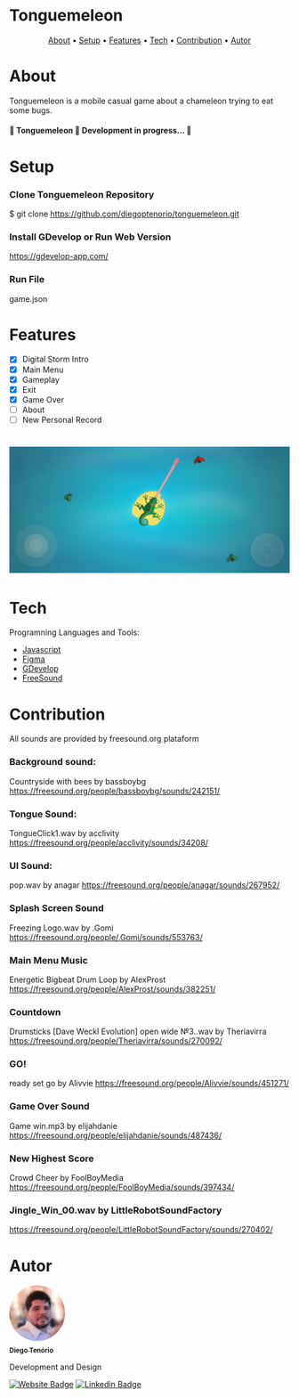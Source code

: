 # Tonguemeleon

<p align="center">
 <a href="#about">About</a> •
 <a href="#setup">Setup</a> • 
 <a href="#features">Features</a> • 
 <a href="#tech">Tech</a> •
 <a href="#contribution">Contribution</a> • 
 <a href="#autor">Autor</a> 
</p>

# About
Tonguemeleon is a mobile casual game about a chameleon trying to eat some bugs.

<h4> 
	🚧  Tonguemeleon 🚀 Development in progress...  🚧
</h4>

# Setup

### Clone Tonguemeleon Repository
$ git clone <https://github.com/diegoptenorio/tonguemeleon.git>

### Install GDevelop or Run Web Version
<https://gdevelop-app.com/>

### Run File
game.json 

# Features

- [x] Digital Storm Intro
- [x] Main Menu
- [x] Gameplay
- [x] Exit
- [x] Game Over
- [ ] About
- [ ] New Personal Record

<h1 align="center">
  <img alt="Tonguemeleon" title="#Tonguemeleon" src="./assets/readme/tonguemeleon.png" />
</h1>

# Tech

Programning Languages and Tools:

- [Javascript](https://developer.mozilla.org/pt-BR/docs/Web/JavaScript)
- [Figma](https://www.figma.com)
- [GDevelop](https://gdevelop-app.com)
- [FreeSound](https://freesound.org)

# Contribution

All sounds are provided by freesound.org plataform

### Background sound:
Countryside with bees by bassboybg
<https://freesound.org/people/bassboybg/sounds/242151/>

### Tongue Sound:
TongueClick1.wav by acclivity
<https://freesound.org/people/acclivity/sounds/34208/>

### UI Sound:
pop.wav by anagar
<https://freesound.org/people/anagar/sounds/267952/>

### Splash Screen Sound
Freezing Logo.wav by .Gomi
<https://freesound.org/people/.Gomi/sounds/553763/>

### Main Menu Music
Energetic Bigbeat Drum Loop by AlexProst
<https://freesound.org/people/AlexProst/sounds/382251/>

### Countdown
Drumsticks [Dave Weckl Evolution] open wide №3..wav by Theriavirra
<https://freesound.org/people/Theriavirra/sounds/270092/>

### GO!
ready set go by Alivvie
<https://freesound.org/people/Alivvie/sounds/451271/>

### Game Over Sound
Game win.mp3 by elijahdanie
<https://freesound.org/people/elijahdanie/sounds/487436/>

### New Highest Score
Crowd Cheer by FoolBoyMedia
<https://freesound.org/people/FoolBoyMedia/sounds/397434/>

### Jingle_Win_00.wav by LittleRobotSoundFactory
<https://freesound.org/people/LittleRobotSoundFactory/sounds/270402/>

# Autor

<a href="https://www.linkedin.com/in/diegotenorio" target="_blank">
 <img style="border-radius: 50%;" src="./assets/readme/diegotenorio.jpg" width="100px;" alt=""/>
 <br />
 <sub><b>Diego Tenório</b></sub></a>


Development and Design

[![Website Badge](https://img.shields.io/website?up_message=Portfolio&url=http%3A%2F%2Fwww.diegotenorio.com.br%2F)](http://www.diegotenorio.com.br) [![Linkedin Badge](https://img.shields.io/badge/-Diego-blue?style=flat-square&logo=Linkedin&logoColor=white&link=https://www.linkedin.com/in/diegotenorio)](https://www.linkedin.com/in/diegotenorio)

